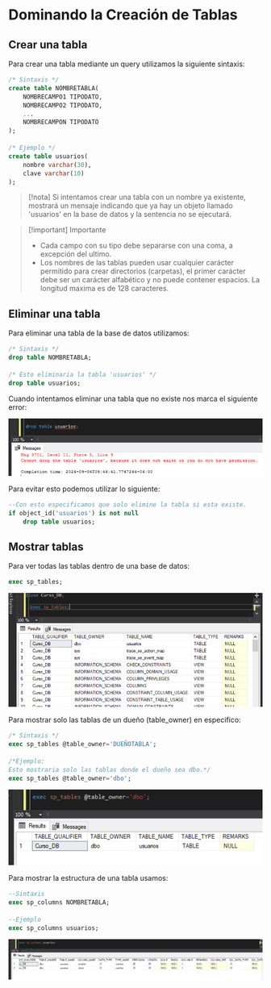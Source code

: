 # Dominando la Creación de Tablas

## Crear una tabla

Para crear una tabla mediante un query utilizamos la siguiente sintaxis:

```sql
/* Sintaxis */
create table NOMBRETABLA(
	NOMBRECAMPO1 TIPODATO,
	NOMBRECAMPO2 TIPODATO,
	...
	NOMBRECAMPON TIPODATO
);

/* Ejemplo */
create table usuarios(
	nombre varchar(30),
	clave varchar(10)
);
```

>[!nota]
>Si intentamos crear una tabla con un nombre ya existente, mostrará un mensaje indicando que ya hay un objeto llamado 'usuarios' en la base de datos y la sentencia no se ejecutará.

>[!important] Importante
>- Cada campo con su tipo debe separarse con una coma, a excepción del ultimo.
>- Los nombres de las tablas pueden usar cualquier carácter permitido para crear directorios (carpetas), el primer carácter debe ser un carácter alfabético y no puede contener espacios. La longitud maxima es de 128 caracteres.

## Eliminar una tabla

Para eliminar una tabla de la base de datos utilizamos:

```sql
/* Sintaxis */
drop table NOMBRETABLA;

/* Esto eliminaria la tabla 'usuarios' */
drop table usuarios;
```

Cuando intentamos eliminar una tabla que no existe nos marca el siguiente error: 

![image](./images/Pasted_image_20240904054756.png)

Para evitar esto podemos utilizar lo siguiente:

```sql
--Con esto especificamos que solo elimine la tabla si esta existe.
if object_id('usuarios') is not null
	drop table usuarios;
```

## Mostrar tablas

Para ver todas las tablas dentro de una base de datos:

```sql
exec sp_tables;
```

![image](./images/Pasted_image_20240904044540.png)

Para mostrar solo las tablas de un dueño (table_owner) en especifico:

```sql
/* Sintaxis */
exec sp_tables @table_owner='DUEÑOTABLA';

/*Ejemplo:
Esto mostraria solo las tablas donde el dueño sea dbo.*/
exec sp_tables @table_owner='dbo';
```

![image](./images/Pasted_image_20240904045302.png)

Para mostrar la estructura de una tabla usamos:

```sql
--Sintaxis
exec sp_columns NOMBRETABLA;

--Ejemplo
exec sp_columns usuarios;
```

![image](./images/Pasted_image_20240904052105.png)

